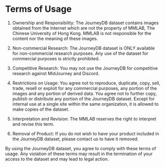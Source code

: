 # Terms of Usage

1. Ownership and Responsibility: The JourneyDB dataset contains images obtained from the Internet which are not the property of MMLAB, The Chinese University of Hong Kong. MMLAB is not responsible for the content nor the meaning of these images.

2. Non-commercial Research: The JourneyDB dataset is ONLY available for non-commercial research purposes. Any use of the dataset for commercial purposes is strictly prohibited.

3. Competitive Research: You may not use the JourneyDB for competitive research against MidJourney and Discord.

4. Restrictions on Usage: You agree not to reproduce, duplicate, copy, sell, trade, resell or exploit for any commercial purposes, any portion of the images and any portion of derived data. You agree not to further copy, publish or distribute any portion of the JourneyDB dataset. Except for internal use at a single site within the same organization, it is allowed to make copies of the dataset.

5. Interpretation and Revision: The MMLAB reserves the right to interpret and revise this term.

6. Removal of Product: If you do not wish to have your product included in the JourneyDB dataset, please contact us to have it removed.

By using the JourneyDB dataset, you agree to comply with these terms of usage. Any violation of these terms may result in the termination of your access to the dataset and may lead to legal action.
